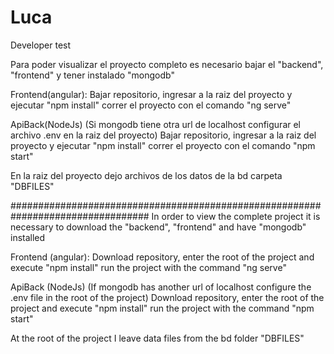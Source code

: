 # Luca
Developer test


Para poder visualizar el proyecto completo es necesario bajar el "backend", "frontend"
y tener instalado "mongodb"

Frontend(angular):
Bajar repositorio, ingresar a la raiz del proyecto y ejecutar "npm install"
correr el proyecto con el comando "ng serve"

ApiBack(NodeJs)
(Si mongodb tiene otra url de localhost configurar el archivo .env en la raiz del proyecto)
Bajar repositorio, ingresar a la raiz del proyecto y ejecutar "npm install"
correr el proyecto con el comando "npm start"

En la raiz del proyecto dejo archivos de los datos de la bd carpeta "DBFILES"

#################################################################################
In order to view the complete project it is necessary to download the "backend", "frontend"
and have "mongodb" installed

Frontend (angular):
Download repository, enter the root of the project and execute "npm install"
run the project with the command "ng serve"

ApiBack (NodeJs)
(If mongodb has another url of localhost configure the .env file in the root of the project)
Download repository, enter the root of the project and execute "npm install"
run the project with the command "npm start"

At the root of the project I leave data files from the bd folder "DBFILES"
